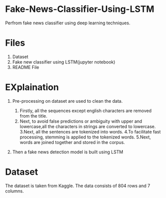 # Fake-News-Classifier-Using-LSTM
Perfrom fake news classifier using deep learning techniques.

# Files
1. Dataset
2. Fake new classifier using LSTM(jupyter notebook)
3. README File

# EXplaination
1) Pre-processing on dataset are used to clean the data.
   1. Firstly, all the sequences except english characters are removed from the title.
   2. Next, to avoid false predictions or ambiguity with upper and lowercase,all the characters in strings are converted to lowercase.   
   3.Next, all the sentences are tokenized into words.
   4.To facilitate fast processing, stemming is applied to the tokenized words.
   5.Next, words are joined together and stored in the corpus.  
 
2) Then a fake news detection model is built using LSTM

# Dataset
The dataset is taken from Kaggle. The data consists of 804 rows and 7 columns.
